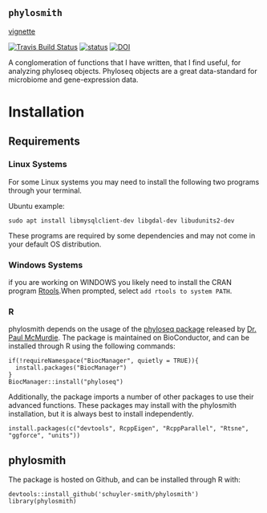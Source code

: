 
## `phylosmith`
[vignette](https://schuyler-smith.github.io/phylosmith/)

[![Travis Build Status](https://travis-ci.org/schuyler-smith/phylosmith.svg?branch=master)](https://github.com/schuyler-smith/phylosmith) [![status](http://joss.theoj.org/papers/4d4780ab16c487764ebe108fa6bcdc2c/status.svg)](http://joss.theoj.org/papers/4d4780ab16c487764ebe108fa6bcdc2c)
[![DOI](https://zenodo.org/badge/159598780.svg)](https://zenodo.org/badge/latestdoi/159598780)

A conglomeration of functions that I have written, that I find useful, for analyzing phyloseq objects. Phyloseq objects are a great data-standard for microbiome and gene-expression data.

# Installation
## Requirements
### Linux Systems 
For some Linux systems you may need to install the following two programs through your terminal.

Ubuntu example:
```
sudo apt install libmysqlclient-dev libgdal-dev libudunits2-dev
```
These programs are required by some dependencies and may not come in your default OS distribution.

### Windows Systems 

if you are working on WINDOWS you likely need to install the CRAN program <a href="https://cran.r-project.org/bin/windows/Rtools/" target="_blank" >Rtools</a>.When prompted, select `add rtools to system PATH`.

### R

phylosmith depends on the usage of the [phyloseq package](https://journals.plos.org/plosone/article?id=10.1371/journal.pone.0061217) released by [Dr. Paul McMurdie](https://github.com/joey711). The package is maintained on BioConductor, and can be installed through R using the following commands:

```
if(!requireNamespace("BiocManager", quietly = TRUE)){
  install.packages("BiocManager")
} 
BiocManager::install("phyloseq")
```

Additionally, the package imports a number of other packages to use their advanced functions. These packages may install with the phylosmith installation, but it is always best to install independently.

```
install.packages(c("devtools", RcppEigen", "RcppParallel", "Rtsne", "ggforce", "units"))
```

## phylosmith

The package is hosted on Github, and can be installed through R with:
```
devtools::install_github('schuyler-smith/phylosmith')
library(phylosmith)
```


